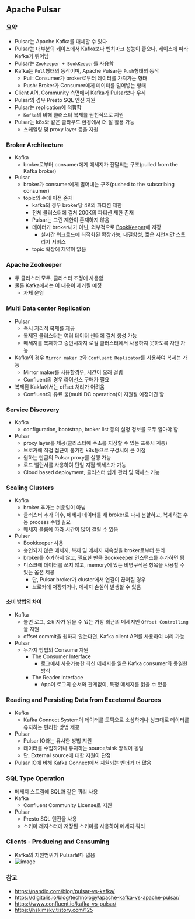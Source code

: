 ## Apache Pulsar

### 요약
- Pulsar는 Apache Kafka를 대체할 수 있다
- Pulsar는 대부분의 케이스에서 Kafka보다 벤치마크 성능이 좋으나, 케이스에 따라 Kafka가 뛰어남
- Pulsar는 `Zookeeper + BookKeeper`를 사용함
- Kafka는 `Pull`형태의 동작이며, Apache Pulsar는 `Push`형태의 동작
  - Pull: Consumer가 broker로부터 데이터를 가져가는 형태
  - Push: Broker가 Consumer에게 데이터를 밀어넣는 형태
- Client API, Community 측면에서 Kafka가 Pulsar보다 우세
- Pulsar의 경우 Presto SQL 엔진 지원
- Pulsar는 replication에 적합함
  - `Kafka`의 비해 클러스터 복제를 원천적으로 지원
- Pulsar는 k8s와 같은 클라우드 환경에서 더 잘 활용 가능
  - 스케일링 및 proxy layer 등을 지원

### Broker Architecture
- Kafka
  - broker로부터 consumer에게 메세지가 전달되는 구조(pulled from the Kafka broker)
- Pulsar
  - broker가 consumer에게 밀어내는 구조(pushed to the subscribing consumer)
  - topic의 수에 이점 존재 
    - kafka의 경우 broker당 4K의 파티션 제한
    - 전체 클러스터에 걸쳐 200K의 파티션 제한 존재
    - Pulsar는 그런 제한이 존재하지 않음
    - 데이터가 broker내가 아닌, 외부적으로 [BookKeeper](https://bookkeeper.apache.org/)에 저장
      - 실시간 워크로드에 최적화된 확장가능, 내결함성, 짧은 지연시간 스토리지 서비스
    - topic 확장에 제약이 없음

### Apache Zookeeper
- 두 클러스터 모두, 클러스터 조정에 사용함
- 물론 Kafka에서는 이 내용이 제거될 예정
  - 자체 운영

### Multi Data center Replication
- Pulsar
  - 즉시 지리적 복제를 제공
  - 복제된 클러스터는 여러 데이터 센터에 걸쳐 생성 가능
  - 메세지를 복제하고 승인시까지 로컬 클러스터에서 사용하지 못하도록 차단 가능
- Kafka의 경우 `Mirror maker 2`와 `Confluent Replicator`를 사용하여 복제는 가능
  - Mirror maker를 사용할경우, 시간이 오래 걸림
  - Confluent의 경우 라이선스 구매가 필요
- 복제된 Kakfa에서는 offset 처리가 어려움
  - Confluent의 유료 툴(multi DC operation)이 지원될 예정이긴 함

### Service Discovery
- Kafka
  - configuration, bootstrap, broker list 등의 설정 정보를 모두 알아야 함
- Pulsar
  - proxy layer를 제공(클러스터에 주소를 지정할 수 있는 프록시 계층)
  - 브로커에 직접 접근이 불가한 k8s등으로 구성시에 큰 이점
  - 원하는 만큼의 Pulsar proxy를 실행 가능
  - 로드 밸런서를 사용하여 단일 지점 엑세스가 가능
  - Cloud based deployment, 클러스터 쉽게 관리 및 액세스 가능

### Scaling Clusters
- Kafka
  - broker 추가는 쉬운일이 아님
  - 클러스터 추가 이후, 메세지 데이터를 새 broker로 다시 분할하고, 복제하는 수동 process 수행 필요
  - 메세지 볼륨에 따라 시간이 많이 걸릴 수 있음
- Pulser
  - Bookkeeper 사용
  - 승인되지 않은 메세지, 복제 및 메세지 지속성을 broker로부터 분리
  - broker를 추가하지 않고, 필요한 만큼 Bookkeeper 인스턴스를 추가하면 됨
  - 디스크에 데이터를 쓰지 않고, memory에 있는 비영구적은  항목을 사용할 수 있는 옵션 제공
    - 단, Pulsar broker가 cluster에서 연결이 끊어질 경우
    - 브로커에 저장되거나, 메세지 손실이 발생할 수 있음

#### 소비 방법의 차이
- Kafka
  - 불변 로그, 소비자가 읽을 수 있는 가장 최근의 메세지인 `Offset Controlling`을 지원
  - offset commit을 원하지 않는다면, Kafka client API를 사용하여 처리 가능
- Pulsar
  - 두가지 방법의 Consume 지원
    - The Consumer Interface
      - 로그에서 사용가능한 최신 메세지를 읽은 Kafka consumer와 동일한 방식
    - The Reader Interface
      - App이 로그의 순서와 관계없이, 특정 메세지를 읽을 수 있음

### Reading and Persisting Data from Exceternal Sources
- Kafka
  - Kafka Connect System이 데이터를 토픽으로 소싱하거나 싱크대로 데이터를 유지하는 편리한 방법 제공
- Pulsar
  - Pulsar IO라는 유사한 방법 지원
  - 데이터를 수집하거나 유지하는 source/sink 방식이 동일
  - 단, External source에 대한 지원이 단점
- Pulsar IO에 비해 Kafka Connect에서 지원되는 벤더가 더 많음

### SQL Type Operation
- 메세지 스트림에 SQL과 같은 쿼리 사용
- Kafka
  - Confluent Community License로 지원
- Pulsar
  - Presto SQL 엔진을 사용
  - 스키마 레지스터에 저장된 스키마를 사용하여 메세지 쿼리

### Clients - Producing and Consuming
- Kafka의 지원범위가 Pulsar보다 넓음
- ![image](https://user-images.githubusercontent.com/10006290/142751072-e5d0402b-a84b-4002-9702-f1385b11a8e0.png)


### 참고
- https://pandio.com/blog/pulsar-vs-kafka/
- https://digitalis.io/blog/technology/apache-kafka-vs-apache-pulsar/
- https://www.confluent.io/kafka-vs-pulsar/
- https://hskimsky.tistory.com/125